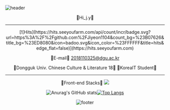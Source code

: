 ![header](https://capsule-render.vercel.app/api?type=waving&color=gradient&coustomColorList=20&height=400&text=Welcometo%20Hi%20j.y's%20World!&fontSize=60)
<div align = "center">
🎇Hi_j.y🎇
<hr>
[![Hits](https://hits.seeyoufarm.com/api/count/incr/badge.svg?url=https%3A%2F%2Fgithub.com%2FJiyeon1104&count_bg=%23B07626&title_bg=%23ED8080&icon=badoo.svg&icon_color=%23FFFFFF&title=hits&edge_flat=false)](https://hits.seeyoufarm.com)

💌E-mail💌
2018110325@dgu.ac.kr

📕Dongguk Univ. Chinese Culture & Literature 18📕
📗KoreaIT Student📗
<hr>
🎈Front-end Stacks🎈
<img src="https://img.shields.io/badge/HTML-E34F26?style=flat-square&logo=HTML5&logoColor=white"/>

![Anurag's GitHub stats](https://github-readme-stats.vercel.app/api?username=Jiyeon1104&show_icons=true&theme=dracula)[![Top Langs](https://github-readme-stats.vercel.app/api/top-langs/?username=Jiyeon1104&layout=compact)](https://github.com/anuraghazra/github-readme-stats)

![footer](https://capsule-render.vercel.app/api?section=footer&color=gradient&coustomColorList=18&height=200&fontAlign=80&fontAlignY=80&text=Thank%20you%20!&fontSize=40)

[//]: # (These are reference links used in the body of this note and get stripped out when the markdown processor does its job. There is no need to format nicely because it shouldn't be seen. Thanks SO - http://stackoverflow.com/questions/4823468/store-comments-in-markdown-syntax)

   [dill]: <https://github.com/joemccann/dillinger>
   [git-repo-url]: <https://github.com/joemccann/dillinger.git>
   [john gruber]: <http://daringfireball.net>
   [df1]: <http://daringfireball.net/projects/markdown/>
   [markdown-it]: <https://github.com/markdown-it/markdown-it>
   [Ace Editor]: <http://ace.ajax.org>
   [node.js]: <http://nodejs.org>
   [Twitter Bootstrap]: <http://twitter.github.com/bootstrap/>
   [jQuery]: <http://jquery.com>
   [@tjholowaychuk]: <http://twitter.com/tjholowaychuk>
   [express]: <http://expressjs.com>
   [AngularJS]: <http://angularjs.org>
   [Gulp]: <http://gulpjs.com>

   [PlDb]: <https://github.com/joemccann/dillinger/tree/master/plugins/dropbox/README.md>
   [PlGh]: <https://github.com/joemccann/dillinger/tree/master/plugins/github/README.md>
   [PlGd]: <https://github.com/joemccann/dillinger/tree/master/plugins/googledrive/README.md>
   [PlOd]: <https://github.com/joemccann/dillinger/tree/master/plugins/onedrive/README.md>
   [PlMe]: <https://github.com/joemccann/dillinger/tree/master/plugins/medium/README.md>
   [PlGa]: <https://github.com/RahulHP/dillinger/blob/master/plugins/googleanalytics/README.md>
